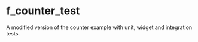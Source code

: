 # f_counter_test

A modified version of the counter example with unit, widget and integration tests.